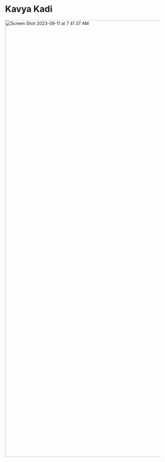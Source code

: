 # Kavya Kadi
<img width="1419" alt="Screen Shot 2023-09-11 at 7 41 37 AM" src="https://github.com/KavyaKadi3/ECE444-F2023-Assignment1/assets/65524500/45db0d53-0763-4e4c-863e-23cd9463b895">
